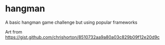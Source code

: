 # hangman
A basic hangman game challenge but using popular frameworks

Art from https://gist.github.com/chrishorton/8510732aa9a80a03c829b09f12e20d9c
